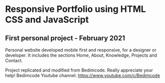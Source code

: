 # Responsive Portfolio using HTML CSS and JavaScript
## First personal project - February 2021

Personal website developed mobile first and responsive, for a designer or developer. It includes the sections Home, About, Knowledge, Projects and Contact.

Project replicated and modified from Bedimcode. Really appreciate your help! 
Bedimcode Youtube channel: https://www.youtube.com/c/Bedimcode